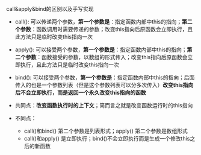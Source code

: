 call&apply&bind的区别以及手写实现
- call(): 可以传递两个参数，**第一个参数是**：指定函数内部中this的指向；**第二个参数**：函数调用时需要传递的参数；改变this指向后原函数会立即执行，且此方法只是临时改变this指向一次

- apply(): 可以接受两个参数，**第一个参数是**：指定函数内部中this的指向；**第二个参数**：函数接受的参数，以数组的形式传入；改变this指向后原函数会立即执行，且此方法只是临时改变this指向一次

- bind(): 可以接受两个参数，**第一个参数是**：指定函数内部中this的指向；后面传入的也是一个参数列表（但是这个参数列表可以分多次传入）**改变this指向后不会立即执行，而是返回一个永久改变this指向的函数**

- 共同点：**改变函数执行时的上下文**；简而言之就是改变函数运行时的this指向
- 不同点：
    - call()和bind() 第二个参数是列表形式；apply() 第二个参数是数组形式
    - call()和apply() 是立即执行；bind()不会立即执行而是生成一个修改this之后的新函数
    
